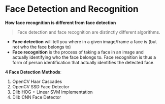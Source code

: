 # **Face Detection and Recognition**

**How face recognition is different from face detection**

> Face detection and face recognition are distinctly different algorithms. 
- **Face detection** will tell you where in a given image/frame a face is (but not who the face belongs to) 
- **Face recognition** is the process of taking a face in an image and actually identifying who the face belongs to. Face recognition is thus a form of person identification that actually identifies the detected face.

**4 Face Detection Methods**:
1. OpenCV Haar Cascades
2. OpenCV SSD Face Detector
3. Dlib HOG + Linear SVM Implementation
4. Dlib CNN Face Detector
